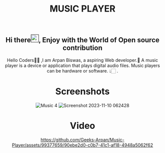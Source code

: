 <h1 align="center"> MUSIC PLAYER </h1>

<div align="center">
<br>
<h2 align="center">Hi there<a href=""><img src="https://raw.githubusercontent.com/MartinHeinz/MartinHeinz/master/wave.gif" width="25" height="25"/></a>, Enjoy with the World of Open source contribution </h2>


<p>Hello Coders👨‍💻 ,I am Arpan Biswas, a aspiring Web developer.🤖 A music player is a device or application that plays digital audio files. Music players can be hardware or software. 
👆🏻 .</p>

# Screenshots
![Music 4](https://github.com/Geeks-Arpan/Music-Player/assets/99377659/158b4059-d106-4c45-b378-f01811006cd1)
![Screenshot 2023-11-10 062428](https://github.com/Geeks-Arpan/Music-Player/assets/99377659/2dbcc38e-335b-48cd-b858-3d7b49c6110d)
# Video
https://github.com/Geeks-Arpan/Music-Player/assets/99377659/90ebe2d0-c0b7-41c1-af18-4948a5062f62
